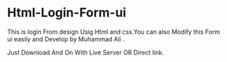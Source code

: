 # Html-Login-Form-ui
This is login From design Usig Html and css.You can also Modify this Form ui easily and Develop by Muhammad Ali .

Just Download And On With Live Server OR Direct link.
 
